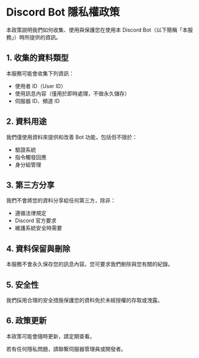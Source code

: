 # Discord Bot 隱私權政策

本政策說明我們如何收集、使用與保護您在使用本 Discord Bot（以下簡稱「本服務」）時所提供的資訊。

## 1. 收集的資料類型
本服務可能會收集下列資訊：
- 使用者 ID（User ID）
- 使用訊息內容（僅用於即時處理，不做永久儲存）
- 伺服器 ID、頻道 ID

## 2. 資料用途
我們僅使用資料來提供和改善 Bot 功能，包括但不限於：
- 驗證系統
- 指令觸發回應
- 身分組管理

## 3. 第三方分享
我們不會將您的資料分享給任何第三方，除非：
- 遵循法律規定
- Discord 官方要求
- 維護系統安全時需要

## 4. 資料保留與刪除
本服務不會永久保存您的訊息內容。您可要求我們刪除與您有關的紀錄。

## 5. 安全性
我們採用合理的安全措施保護您的資料免於未經授權的存取或洩露。

## 6. 政策更新
本政策可能會隨時更新，請定期查看。

若有任何隱私問題，請聯繫伺服器管理員或開發者。
